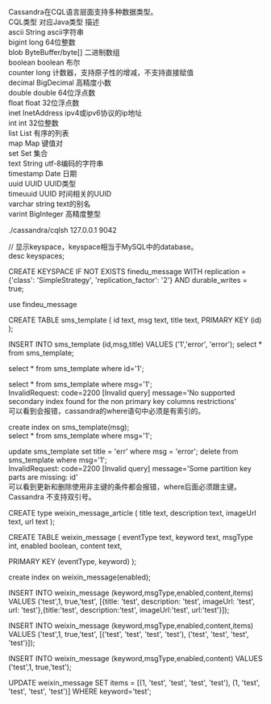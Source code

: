 
<!-- http://cassandra.apache.org/doc/cql3/CQL.html#createTableStmt -->

Cassandra在CQL语言层面支持多种数据类型。  
CQL类型	对应Java类型	描述  
ascii	String	ascii字符串  
bigint	long	64位整数  
blob	ByteBuffer/byte[]	二进制数组  
boolean	boolean	布尔  
counter	long	计数器，支持原子性的增减，不支持直接赋值  
decimal	BigDecimal	高精度小数  
double	double	64位浮点数  
float	float	32位浮点数  
inet	InetAddress	ipv4或ipv6协议的ip地址  
int	int	32位整数  
list	List	有序的列表  
map	Map	键值对   
set	Set	集合  
text	String	utf-8编码的字符串  
timestamp	Date	日期  
uuid	UUID	UUID类型  
timeuuid	UUID	时间相关的UUID  
varchar	string	text的别名  
varint	BigInteger	高精度整型  

<!-- 启动cassandra客户端工具 -->
./cassandra/cqlsh 127.0.0.1 9042   

// 显示keyspace，keyspace相当于MySQL中的database。  
desc keyspaces;  


<!-- 如果没有该keyspace，则创建，可以设置有策略和有多少份拷贝 -->  
CREATE KEYSPACE IF NOT EXISTS finedu_message WITH replication = {'class': 'SimpleStrategy', 'replication_factor': '2'}  AND durable_writes = true;

<!-- 选择刚才创建的keyspace -->
use findeu_message  

<!-- 创建一个表 -->
CREATE TABLE sms_template (
  id text,
  msg text,
  title text,
  PRIMARY KEY (id) );

<!--  插入一条数据 -->
INSERT INTO sms_template (id,msg,title) VALUES ('1','error', 'error');
select * from sms_template;

<!-- 条件查询 -->
select * from sms_template where id='1';  

select * from sms_template where msg='1';  
InvalidRequest: code=2200 [Invalid query] message='No supported secondary index found for the non primary key columns restrictions'  
可以看到会报错，cassandra的where语句中必须是有索引的。  

<!-- 创建索引 -->
create index on sms_template(msg);  
select * from sms_template where msg='1';  


<!-- 更新数据 -->  
update sms_template set title = 'err' where msg = 'error';
delete from sms_template where msg='1';  
InvalidRequest: code=2200 [Invalid query] message='Some partition key parts are missing: id'  
可以看到更新和删除使用非主键的条件都会报错，where后面必须跟主键。  
Cassandra 不支持双引号。  


<!-- 创建一个新的类型，然后使用自己定义的类型创建表 -->

CREATE type weixin_message_article (
    title text,
    description text,
    imageUrl text,
    url text );


CREATE TABLE weixin_message (
  eventType text,
  keyword text,
  msgType int,
  enabled boolean,
  content text,
  <!-- items list<frozen<articles>>, -->
  PRIMARY KEY (eventType, keyword) );

create index on weixin_message(enabled);

INSERT INTO weixin_message (keyword,msgType,enabled,content,items) VALUES ('test',1, true,'test', [{title: 'test', description: 'test', imageUrl: 'test', url: 'test'},{title:'test', description:'test', imageUrl:'test', url:'test'}]);

INSERT INTO weixin_message (keyword,msgType,enabled,content,items) VALUES ('test',1, true,'test', [('test', 'test', 'test', 'test'), ('test', 'test', 'test', 'test')]);

INSERT INTO weixin_message (keyword,msgType,enabled,content) VALUES ('test',1, true,'test');


UPDATE weixin_message SET items = [(1, 'test', 'test', 'test', 'test'), (1, 'test', 'test', 'test', 'test')] WHERE keyword='test';


